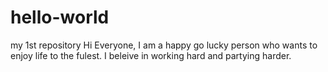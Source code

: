 # hello-world
my 1st repository
Hi Everyone,
I am a happy go lucky person who wants to enjoy life to the fulest. 
I beleive in working hard and partying harder.
